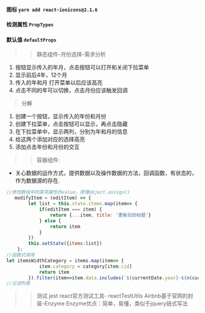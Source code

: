 #### 图标 `yarn add react-ionicons@2.1.6`
#### 检测属性 `PropTypes`
#### 默认值 `defaultProps`

>> 静态组件-月份选择-需求分析
1. 按钮显示传入的年月，点击按钮可以打开和关闭下拉菜单
2. 显示前后4年，12个月
3. 传入的年和月 打开菜单以后应该高亮
4. 点击不同的年可以切换，点击月份应该触发回调
> 分解
1. 创建一个按钮，显示传入的年份和月份
2. 创建下拉菜单，点击按钮可以显示，再点击隐藏
3. 在下拉菜单中，显示两列，分别为年和月的信息
4. 给这两个添加对应的选择高亮
5. 添加点击年份和月份的交互

>> 容器组件:
- 关心数据的运作方式，提供数据以及操作数据的方法，回调函数，有状态的，作为数据源的存在.

```javascript
//修改数组中的某项属性的value，原理object.assign()
   modifyItem = (editItem) => {
        let list = this.state.items.map(item=> {
            if(editItem === item) {
                return {...item, title: '更新后的标题'}
            } else {
                return item
            }
        })
        this.setState({items:list})
    };
//函数式调用
let itemsWidthCategory = items.map(item=> {
            item.category = category[item.cid]
            return item
        }).filter(item=>item.data.includes(`${currentDate.year}-${n(currentDate.month)}`));
//过滤列表

```


>> 测试 jest
>> react官方测试工具- reactTestUtils
>> Airbnb基于官网的封装-Enzyme
>> Enzyme优点：简单，易懂，类似于jquery链式写法